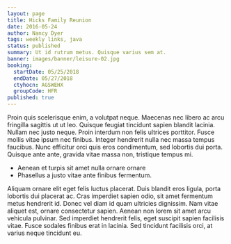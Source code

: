 ```yaml
---
layout: page
title: Hicks Family Reunion
date: 2016-05-24
author: Nancy Dyer
tags: weekly links, java
status: published
summary: Ut id rutrum metus. Quisque varius sem at.
banner: images/banner/leisure-02.jpg
booking:
  startDate: 05/25/2018
  endDate: 05/27/2018
  ctyhocn: AGSWEHX
  groupCode: HFR
published: true
---
```

Proin quis scelerisque enim, a volutpat neque. Maecenas nec libero ac arcu fringilla sagittis ut ut leo. Quisque feugiat tincidunt sapien blandit lacinia. Nullam nec justo neque. Proin interdum non felis ultrices porttitor. Fusce mollis vitae ipsum nec finibus. Integer hendrerit nulla nec massa tempus faucibus. Nunc efficitur orci quis eros condimentum, sed lobortis dui porta. Quisque ante ante, gravida vitae massa non, tristique tempus mi.

* Aenean et turpis sit amet nulla ornare ornare
* Phasellus a justo vitae ante finibus fermentum.

Aliquam ornare elit eget felis luctus placerat. Duis blandit eros ligula, porta lobortis dui placerat ac. Cras imperdiet sapien odio, sit amet fermentum metus hendrerit id. Donec vel diam id quam ultricies dignissim. Nam vitae aliquet est, ornare consectetur sapien. Aenean non lorem sit amet arcu vehicula pulvinar. Sed imperdiet hendrerit felis, eget suscipit sapien facilisis vitae. Fusce sodales finibus erat in lacinia. Sed tincidunt facilisis orci, at varius neque tincidunt eu.
